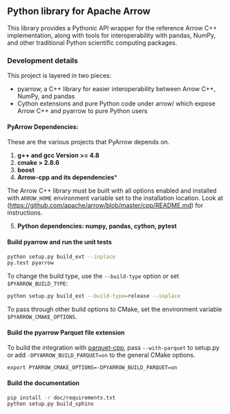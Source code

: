 <!---
  Licensed under the Apache License, Version 2.0 (the "License");
  you may not use this file except in compliance with the License.
  You may obtain a copy of the License at

   http://www.apache.org/licenses/LICENSE-2.0

  Unless required by applicable law or agreed to in writing, software
  distributed under the License is distributed on an "AS IS" BASIS,
  WITHOUT WARRANTIES OR CONDITIONS OF ANY KIND, either express or implied.
  See the License for the specific language governing permissions and
  limitations under the License. See accompanying LICENSE file.
-->

## Python library for Apache Arrow

This library provides a Pythonic API wrapper for the reference Arrow C++
implementation, along with tools for interoperability with pandas, NumPy, and
other traditional Python scientific computing packages.

### Development details

This project is layered in two pieces:

* pyarrow, a C++ library for easier interoperability between Arrow C++, NumPy,
  and pandas
* Cython extensions and pure Python code under arrow/ which expose Arrow C++
  and pyarrow to pure Python users

#### PyArrow Dependencies:
These are the various projects that PyArrow depends on.

1. **g++ and gcc Version >= 4.8**
2. **cmake > 2.8.6**
3. **boost**
4. **Arrow-cpp and its dependencies***

The Arrow C++ library must be built with all options enabled and installed with
``ARROW_HOME`` environment variable set to the installation location. Look at
(https://github.com/apache/arrow/blob/master/cpp/README.md) for instructions.

5. **Python dependencies: numpy, pandas, cython, pytest**

#### Build pyarrow and run the unit tests

```bash
python setup.py build_ext --inplace
py.test pyarrow
```

To change the build type, use the `--build-type` option or set
`$PYARROW_BUILD_TYPE`:

```bash
python setup.py build_ext --build-type=release --inplace
```

To pass through other build options to CMake, set the environment variable
`$PYARROW_CMAKE_OPTIONS`.

#### Build the pyarrow Parquet file extension

To build the integration with [parquet-cpp][1], pass `--with-parquet` to
setup.py or add `-DPYARROW_BUILD_PARQUET=on` to the general CMake options.

```
export PYARROW_CMAKE_OPTIONS=-DPYARROW_BUILD_PARQUET=on
```

#### Build the documentation

```bash
pip install -r doc/requirements.txt
python setup.py build_sphinx
```

[1]: https://github.com/apache/parquet-cpp
